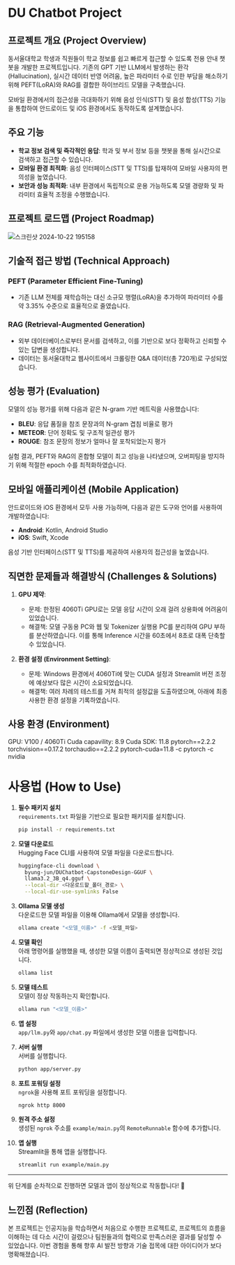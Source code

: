 # DU Chatbot Project

## 프로젝트 개요 (Project Overview)
동서울대학교 학생과 직원들이 학교 정보를 쉽고 빠르게 접근할 수 있도록 전용 안내 챗봇을 개발한 프로젝트입니다. 기존의 GPT 기반 LLM에서 발생하는 환각(Hallucination), 실시간 데이터 반영 어려움, 높은 파라미터 수로 인한 부담을 해소하기 위해 PEFT(LoRA)와 RAG를 결합한 하이브리드 모델을 구축했습니다.

모바일 환경에서의 접근성을 극대화하기 위해 음성 인식(STT) 및 음성 합성(TTS) 기능을 통합하여 안드로이드 및 iOS 환경에서도 동작하도록 설계했습니다.

## 주요 기능
- **학교 정보 검색 및 즉각적인 응답**: 학과 및 부서 정보 등을 챗봇을 통해 실시간으로 검색하고 접근할 수 있습니다.
- **모바일 환경 최적화**: 음성 인터페이스(STT 및 TTS)를 탑재하여 모바일 사용자의 편의성을 높였습니다.
- **보안과 성능 최적화**: 내부 환경에서 독립적으로 운용 가능하도록 모델 경량화 및 파라미터 효율적 조정을 수행했습니다.

## 프로젝트 로드맵 (Project Roadmap)
![스크린샷 2024-10-22 195158](https://github.com/user-attachments/assets/9db9a29b-bbd3-489e-a319-7ef2bafd4c6d)

## 기술적 접근 방법 (Technical Approach)

### PEFT (Parameter Efficient Fine-Tuning)
- 기존 LLM 전체를 재학습하는 대신 소규모 행렬(LoRA)을 추가하여 파라미터 수를 약 3.35% 수준으로 효율적으로 줄였습니다.

### RAG (Retrieval-Augmented Generation)
- 외부 데이터베이스로부터 문서를 검색하고, 이를 기반으로 보다 정확하고 신뢰할 수 있는 답변을 생성합니다.
- 데이터는 동서울대학교 웹사이트에서 크롤링한 Q&A 데이터(총 720개)로 구성되었습니다.

## 성능 평가 (Evaluation)
모델의 성능 평가를 위해 다음과 같은 N-gram 기반 메트릭을 사용했습니다:
- **BLEU**: 응답 품질을 참조 문장과의 N-gram 겹침 비율로 평가
- **METEOR**: 단어 정확도 및 구조적 일관성 평가
- **ROUGE**: 참조 문장의 정보가 얼마나 잘 포착되었는지 평가

실험 결과, PEFT와 RAG의 혼합형 모델이 최고 성능을 나타냈으며, 오버피팅을 방지하기 위해 적절한 epoch 수를 최적화하였습니다.

## 모바일 애플리케이션 (Mobile Application)
안드로이드와 iOS 환경에서 모두 사용 가능하며, 다음과 같은 도구와 언어를 사용하여 개발하였습니다:
- **Android**: Kotlin, Android Studio
- **iOS**: Swift, Xcode

음성 기반 인터페이스(STT 및 TTS)를 제공하여 사용자의 접근성을 높였습니다.

## 직면한 문제들과 해결방식 (Challenges & Solutions)
1. **GPU 제약**: 
   - 문제: 한정된 4060Ti GPU로는 모델 응답 시간이 오래 걸려 상용화에 어려움이 있었습니다.
   - 해결책: 모델 구동용 PC와 웹 및 Tokenizer 실행용 PC를 분리하여 GPU 부하를 분산하였습니다. 이를 통해 Inference 시간을 60초에서 8초로 대폭 단축할 수 있었습니다.

2. **환경 설정 (Environment Setting)**:
   - 문제: Windows 환경에서 4060Ti에 맞는 CUDA 설정과 Streamlit 버전 조정에 예상보다 많은 시간이 소요되었습니다.
   - 해결책: 여러 차례의 테스트를 거쳐 최적의 설정값을 도출하였으며, 아래에 최종 사용한 환경 설정을 기록하였습니다.

## 사용 환경 (Environment)
GPU: V100 / 4060Ti
Cuda capavility: 8.9
Cuda SDK: 11.8
pytorch==2.2.2 torchvision==0.17.2 torchaudio==2.2.2 pytorch-cuda=11.8 -c pytorch -c nvidia

# 사용법 (How to Use)

1. **필수 패키지 설치**  
   `requirements.txt` 파일을 기반으로 필요한 패키지를 설치합니다.  
   ```bash
   pip install -r requirements.txt
   ```

2. **모델 다운로드**  
   Hugging Face CLI를 사용하여 모델 파일을 다운로드합니다.  
   ```bash
   huggingface-cli download \
     byung-jun/DUChatbot-CapstoneDesign-GGUF \
     llama3.2_3B_q4.gguf \
     --local-dir <다운로드할_폴더_경로> \
     --local-dir-use-symlinks False
   ```

3. **Ollama 모델 생성**  
   다운로드한 모델 파일을 이용해 Ollama에서 모델을 생성합니다.  
   ```bash
   ollama create "<모델_이름>" -f <모델_파일>
   ```

4. **모델 확인**  
   아래 명령어를 실행했을 때, 생성한 모델 이름이 출력되면 정상적으로 생성된 것입니다.  
   ```bash
   ollama list
   ```

5. **모델 테스트**  
   모델이 정상 작동하는지 확인합니다.  
   ```bash
   ollama run "<모델_이름>"
   ```

6. **앱 설정**  
   `app/llm.py`와 `app/chat.py` 파일에서 생성한 모델 이름을 입력합니다.

7. **서버 실행**  
   서버를 실행합니다.  
   ```bash
   python app/server.py
   ```

8. **포트 포워딩 설정**  
   `ngrok`을 사용해 포트 포워딩을 설정합니다.  
   ```bash
   ngrok http 8000
   ```

9. **원격 주소 설정**  
   생성된 `ngrok` 주소를 `example/main.py`의 `RemoteRunnable` 함수에 추가합니다.

10. **앱 실행**  
    Streamlit을 통해 앱을 실행합니다.  
    ```bash
    streamlit run example/main.py
    ```

---

위 단계를 순차적으로 진행하면 모델과 앱이 정상적으로 작동합니다! 🚀


## 느낀점 (Reflection)
본 프로젝트는 인공지능을 학습하면서 처음으로 수행한 프로젝트로, 프로젝트의 흐름을 이해하는 데 다소 시간이 걸렸으나 팀원들과의 협력으로 만족스러운 결과를 달성할 수 있었습니다. 이번 경험을 통해 향후 AI 발전 방향과 기술 접목에 대한 아이디어가 보다 명확해졌습니다.

